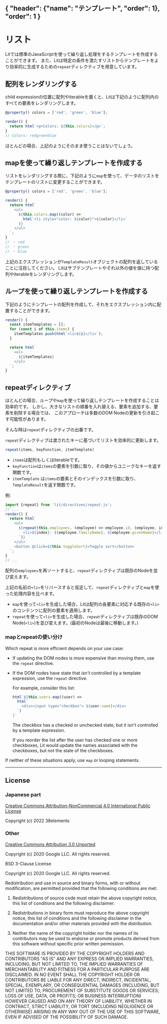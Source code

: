 { "header": {"name": "テンプレート", "order": 1}, "order": 1 }
---
# リスト

Litでは標準のJavaScriptを使って繰り返し処理をするテンプレートを作成することができます。
また、Litは特定の条件を満たすリストからテンプレートをより効率的に生成するための`repeat`ディレクティブを用意しています。

## 配列をレンダリングする

child expressionの位置に配列やiterableを置くと、Litは下記のように配列内のすべての要素をレンダリングします。

```ts
@property() colors = ['red', 'green', 'blue'];

render() {
  return html`<p>Colors: ${this.colors}</p>`;
}
// Colors: redgreenblue
```

ほとんどの場合、上記のようにそのまま使うことはないでしょう。

## mapを使って繰り返しテンプレートを作成する

リストをレンダリングする際に、下記のように`map`を使って、データのリストをテンプレートのリストに変更することができます。

```ts
@property() colors = ['red', 'green', 'blue'];

render() {
  return html`
    <ul>
      ${this.colors.map((color) =>
        html`<li style="color: ${color}">${color}</li>`
      )}
    </ul>
  `;
}
// ・ red
// ・ green
// ・ blue
```

上記のエクスプレッションが`TemplateResult`オブジェクトの配列を返していることに注目してください。
Litはサブテンプレートやそれ以外の値を値に持つ配列やiterableをレンダリングします。

## ループを使って繰り返しテンプレートを作成する

下記のようにテンプレートの配列を作成して、それをエクスプレッション内に配置することができます。

```ts
render() {
  const itemTemplates = [];
  for (const i of this.items) {
    itemTemplates.push(html`<li>${i}</li>`);
  }

  return html`
    <ul>
      ${itemTemplates}
    </ul>
  `;
}
```

## repeatディレクティブ

ほとんどの場合、ループや`map`を使って繰り返しテンプレートを作成することは効率的です。
しかし、大きなリストの順番を入れ替える、要素を追加する、要素を削除する場合では、
このアプローチは多数のDOM Nodeの更新を引き起こす可能性があります。

そんな時は`repeat`ディレクティブの出番です。

`repeat`ディレクティブは渡されたキーに基づいてリストを効率的に更新します。

```ts
repeat(items, keyFunction, itemTemplate)
```

* `items`は配列もしくはiterableです。
* `keyFunction`は`items`の要素を引数に取り、その値からユニークなキーを返す関数です。
* `itemTemplate` は`items`の要素とそのインデックスを引数に取り、`TemplateResult`を返す関数です。

例:

```js
import {repeat} from 'lit/directives/repeat.js';
// ...
render() {
  return html`
    <ul>
      ${repeat(this.employees, (employee) => employee.id, (employee, index) => html`
        <li>${index}: ${employee.familyName}, ${employee.givenName}</li>
      `)}
    </ul>
    <button @click=${this.toggleSort}>Toggle sort</button>
  `;
}
// ...
```

配列の`employees`を再ソートすると、`repeat`ディレクティブは既存のNodeを並び変えます。

上記の名前の`<li>`をリバースすると仮定して、`repeat`ディレクティブと`map`を使った処理内容を比べます。

* `map`を使って`<li>`を生成した場合、Litは配列の各要素に対応する既存の`<li>`のコンテンツに配列の要素を適用します。
* `repeat`を使って`<li>`を生成した場合、`repeat`ディレクティブは既存のDOM Node(`<li>`)を並び変えます。(最初のNodeは最後に移動します。)


### mapとrepeatの使い分け

Which repeat is more efficient depends on your use case:

*   If updating the DOM nodes is more expensive than moving them, use the `repeat` directive.

*   If the DOM nodes have state that _isn't_ controlled by a template expression, use the `repeat` directive.

    For example, consider this list:

    ```js
    html`${this.users.map((user) =>
      html`
        <div><input type="checkbox"> ${user.name}</div>
      `)
    }`
    ```

    The checkbox has a checked or unchecked state, but it isn't controlled by a template expression.

    If  you reorder the list after the user has checked one or more checkboxes, Lit would update the names associated with the checkboxes, but not the state of the checkboxes.

 If neither of these situations apply, use `map` or looping statements.

---

## License

### Japanese part

[Creative Commons Attribution-NonCommercial 4.0 International Public License](https://creativecommons.org/licenses/by-nc/4.0/legalcode)

Copyright (c) 2022 38elements

### Other

[Creative Commons Attribution 3.0 Unported](https://creativecommons.org/licenses/by/3.0/deed.en)

Copyright (c) 2020 Google LLC. All rights reserved.

BSD 3-Clause License

Copyright (c) 2020 Google LLC. All rights reserved.

Redistribution and use in source and binary forms, with or without
modification, are permitted provided that the following conditions are met:

1. Redistributions of source code must retain the above copyright notice, this
   list of conditions and the following disclaimer.

2. Redistributions in binary form must reproduce the above copyright notice,
   this list of conditions and the following disclaimer in the documentation
   and/or other materials provided with the distribution.

3. Neither the name of the copyright holder nor the names of its
   contributors may be used to endorse or promote products derived from
   this software without specific prior written permission.

THIS SOFTWARE IS PROVIDED BY THE COPYRIGHT HOLDERS AND CONTRIBUTORS "AS IS"
AND ANY EXPRESS OR IMPLIED WARRANTIES, INCLUDING, BUT NOT LIMITED TO, THE
IMPLIED WARRANTIES OF MERCHANTABILITY AND FITNESS FOR A PARTICULAR PURPOSE ARE
DISCLAIMED. IN NO EVENT SHALL THE COPYRIGHT HOLDER OR CONTRIBUTORS BE LIABLE
FOR ANY DIRECT, INDIRECT, INCIDENTAL, SPECIAL, EXEMPLARY, OR CONSEQUENTIAL
DAMAGES (INCLUDING, BUT NOT LIMITED TO, PROCUREMENT OF SUBSTITUTE GOODS OR
SERVICES; LOSS OF USE, DATA, OR PROFITS; OR BUSINESS INTERRUPTION) HOWEVER
CAUSED AND ON ANY THEORY OF LIABILITY, WHETHER IN CONTRACT, STRICT LIABILITY,
OR TORT (INCLUDING NEGLIGENCE OR OTHERWISE) ARISING IN ANY WAY OUT OF THE USE
OF THIS SOFTWARE, EVEN IF ADVISED OF THE POSSIBILITY OF SUCH DAMAGE.